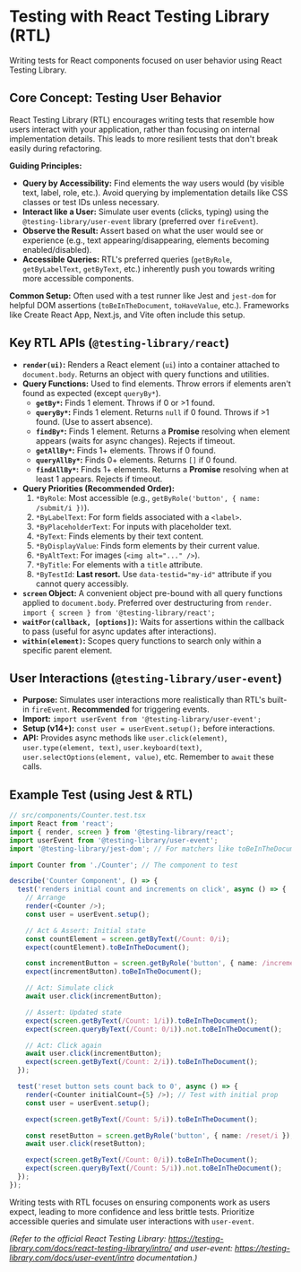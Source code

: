 # Testing with React Testing Library (RTL)

Writing tests for React components focused on user behavior using React Testing Library.

## Core Concept: Testing User Behavior

React Testing Library (RTL) encourages writing tests that resemble how users interact with your application, rather than focusing on internal implementation details. This leads to more resilient tests that don't break easily during refactoring.

**Guiding Principles:**

*   **Query by Accessibility:** Find elements the way users would (by visible text, label, role, etc.). Avoid querying by implementation details like CSS classes or test IDs unless necessary.
*   **Interact like a User:** Simulate user events (clicks, typing) using the `@testing-library/user-event` library (preferred over `fireEvent`).
*   **Observe the Result:** Assert based on what the user would see or experience (e.g., text appearing/disappearing, elements becoming enabled/disabled).
*   **Accessible Queries:** RTL's preferred queries (`getByRole`, `getByLabelText`, `getByText`, etc.) inherently push you towards writing more accessible components.

**Common Setup:** Often used with a test runner like Jest and `jest-dom` for helpful DOM assertions (`toBeInTheDocument`, `toHaveValue`, etc.). Frameworks like Create React App, Next.js, and Vite often include this setup.

## Key RTL APIs (`@testing-library/react`)

*   **`render(ui)`:** Renders a React element (`ui`) into a container attached to `document.body`. Returns an object with query functions and utilities.
*   **Query Functions:** Used to find elements. Throw errors if elements aren't found as expected (except `queryBy*`).
    *   **`getBy*`:** Finds 1 element. Throws if 0 or >1 found.
    *   **`queryBy*`:** Finds 1 element. Returns `null` if 0 found. Throws if >1 found. (Use to assert absence).
    *   **`findBy*`:** Finds 1 element. Returns a **Promise** resolving when element appears (waits for async changes). Rejects if timeout.
    *   **`getAllBy*`:** Finds 1+ elements. Throws if 0 found.
    *   **`queryAllBy*`:** Finds 0+ elements. Returns `[]` if 0 found.
    *   **`findAllBy*`:** Finds 1+ elements. Returns a **Promise** resolving when at least 1 appears. Rejects if timeout.
*   **Query Priorities (Recommended Order):**
    1.  `*ByRole`: Most accessible (e.g., `getByRole('button', { name: /submit/i })`).
    2.  `*ByLabelText`: For form fields associated with a `<label>`.
    3.  `*ByPlaceholderText`: For inputs with placeholder text.
    4.  `*ByText`: Finds elements by their text content.
    5.  `*ByDisplayValue`: Finds form elements by their current value.
    6.  `*ByAltText`: For images (`<img alt="..." />`).
    7.  `*ByTitle`: For elements with a `title` attribute.
    8.  `*ByTestId`: **Last resort.** Use `data-testid="my-id"` attribute if you cannot query accessibly.
*   **`screen` Object:** A convenient object pre-bound with all query functions applied to `document.body`. Preferred over destructuring from `render`. `import { screen } from '@testing-library/react';`
*   **`waitFor(callback, [options])`:** Waits for assertions within the callback to pass (useful for async updates after interactions).
*   **`within(element)`:** Scopes query functions to search only within a specific parent element.

## User Interactions (`@testing-library/user-event`)

*   **Purpose:** Simulates user interactions more realistically than RTL's built-in `fireEvent`. **Recommended** for triggering events.
*   **Import:** `import userEvent from '@testing-library/user-event';`
*   **Setup (v14+):** `const user = userEvent.setup();` before interactions.
*   **API:** Provides async methods like `user.click(element)`, `user.type(element, text)`, `user.keyboard(text)`, `user.selectOptions(element, value)`, etc. Remember to `await` these calls.

## Example Test (using Jest & RTL)

```typescript
// src/components/Counter.test.tsx
import React from 'react';
import { render, screen } from '@testing-library/react';
import userEvent from '@testing-library/user-event';
import '@testing-library/jest-dom'; // For matchers like toBeInTheDocument

import Counter from './Counter'; // The component to test

describe('Counter Component', () => {
  test('renders initial count and increments on click', async () => {
    // Arrange
    render(<Counter />);
    const user = userEvent.setup();

    // Act & Assert: Initial state
    const countElement = screen.getByText(/Count: 0/i);
    expect(countElement).toBeInTheDocument();

    const incrementButton = screen.getByRole('button', { name: /increment/i });
    expect(incrementButton).toBeInTheDocument();

    // Act: Simulate click
    await user.click(incrementButton);

    // Assert: Updated state
    expect(screen.getByText(/Count: 1/i)).toBeInTheDocument();
    expect(screen.queryByText(/Count: 0/i)).not.toBeInTheDocument();

    // Act: Click again
    await user.click(incrementButton);
    expect(screen.getByText(/Count: 2/i)).toBeInTheDocument();
  });

  test('reset button sets count back to 0', async () => {
    render(<Counter initialCount={5} />); // Test with initial prop
    const user = userEvent.setup();

    expect(screen.getByText(/Count: 5/i)).toBeInTheDocument();

    const resetButton = screen.getByRole('button', { name: /reset/i });
    await user.click(resetButton);

    expect(screen.getByText(/Count: 0/i)).toBeInTheDocument();
    expect(screen.queryByText(/Count: 5/i)).not.toBeInTheDocument();
  });
});
```

Writing tests with RTL focuses on ensuring components work as users expect, leading to more confidence and less brittle tests. Prioritize accessible queries and simulate user interactions with `user-event`.

*(Refer to the official React Testing Library: https://testing-library.com/docs/react-testing-library/intro/ and user-event: https://testing-library.com/docs/user-event/intro documentation.)*